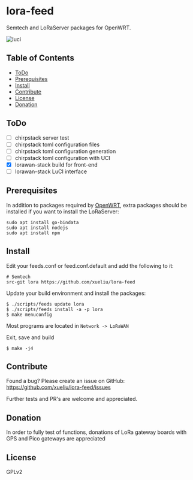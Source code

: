 # lora-feed
Semtech and LoRaServer packages for OpenWRT.

![luci](luci-lora-gateway.png)

## Table of Contents

- [ToDo](#todo)
- [Prerequisites](#prerequisites)
- [Install](#install)
- [Contribute](#contribute)
- [License](#license)
- [Donation](#donation)

## ToDo
- [ ] chirpstack server test
- [ ] chirpstack toml configuration files
- [ ] chirpstack toml configuration generation
- [ ] chirpstack toml configuration with UCI
- [x] lorawan-stack build for front-end
- [ ] lorawan-stack LuCI interface

## Prerequisites

In addition to packages required by [OpenWRT](https://openwrt.org/docs/guide-developer/build-system/install-buildsystem), 
extra packages should be installed if you want to install the LoRaServer:

    sudo apt install go-bindata
    sudo apt install nodejs
    sudo apt install npm

## Install

Edit your feeds.conf or feed.conf.default and add the following to it:

    # Semtech
    src-git lora https://github.com/xueliu/lora-feed

Update your build environment and install the packages:

    $ ./scripts/feeds update lora
    $ ./scripts/feeds install -a -p lora
    $ make menuconfig

Most programs are located in `Network -> LoRaWAN`

Exit, save and build

    $ make -j4

## Contribute

Found a bug? Please create an issue on GitHub:
    https://github.com/xueliu/lora-feed/issues

Further tests and PR's are welcome and appreciated.

## Donation

In order to fully test of functions, donations of LoRa gateway boards with GPS and Pico gateways are appreciated

## License

GPLv2
